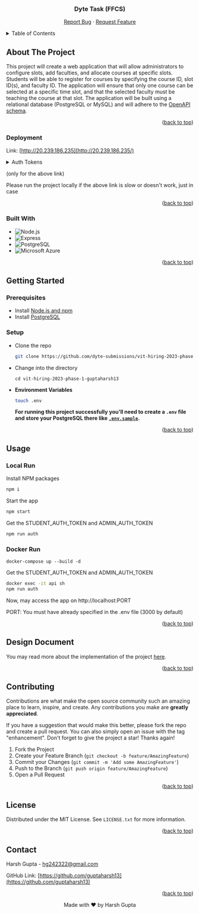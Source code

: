<a name="readme-top"></a>

<div align="center">

  <h3 align="center">Dyte Task (FFCS)</h3>

  <p align="center">
    <a href="https://github.com/dyte-submissions/vit-hiring-2023-phase-1-guptaharsh13/issues">Report Bug</a>
    ·
    <a href="https://github.com/dyte-submissions/vit-hiring-2023-phase-1-guptaharsh13/issues">Request Feature</a>
  </p>
</div>

<!-- TABLE OF CONTENTS -->
<details>
  <summary>Table of Contents</summary>
  <ol>
    <li>
      <a href="#about-the-project">About The Project</a>
      <ul>
        <li><a href="#built-with">Built With</a></li>
      </ul>
    </li>
    <li><a href="#deployment">Deployment</a></li>
    <li>
      <a href="#getting-started">Getting Started</a>
      <ul>
        <li><a href="#prerequisites">Prerequisites</a></li>
        <li><a href="#installation">Installation</a></li>
      </ul>
    </li>
    <li>
      <a href="#usage">Usage</a>
      <ul>
        <li><a href="#local-run">Local Run</a></li>
        <li><a href="#docker-run">Docker Run</a></li>
      </ul>
    </li>
    <li><a href="#design-document">Design Document</a></li>
    <li><a href="#contributing">Contributing</a></li>
    <li><a href="#license">License</a></li>
    <li><a href="#contact">Contact</a></li>
  </ol>
</details>

<!-- ABOUT THE PROJECT -->

## About The Project

This project will create a web application that will allow administrators to configure slots, add faculties, and allocate courses at specific slots. Students will be able to register for courses by specifying the course ID, slot ID(s), and faculty ID. The application will ensure that only one course can be selected at a specific time slot, and that the selected faculty must be teaching the course at that slot. The application will be built using a relational database (PostgreSQL or MySQL) and will adhere to the [OpenAPI schema](https://dyte-hiring-docs.pages.dev/#/operations/post-admin-student).

<p align="right">(<a href="#readme-top">back to top</a>)</p>

### Deployment

Link: [http://20.239.186.235](http://20.239.186.235/)

<details>
      <summary>Auth Tokens</summary>
      <ol style="list-style: none">
        <li>
          <details>
            <summary>STUDENT_AUTH_TOKEN</summary>
            <p>
              Bearer
              eyJhbGciOiJSUzI1NiIsInR5cCI6IkpXVCJ9.eyJzdWIiOiIyMEJDSTAzMzQiLCJpYXQiOjE2NzgwMzk3MjY1NzJ9.bGJjmThKnrIuy0FLHNgUBt7BAa9iAtjwkqKhRVffNNNIJcH-X7P8xhK9XJ7vciOENZ6o6GqH_Yvsb-VnktWF-KxtMe2PW6ac-3_L3u2F_CHGrmZt_zLXoK6ObF5yQss0UIFxi9rwlMRdUTsvK0zaG5lYMp7TrOzxr06vUnk01HtAlVxt6z08DdMWzl2Drt4jIJwViYJvkGOiUOknSzrYEgjkofvkg4xuPi9Mlol7F_tZbehhwpo-7bi8FGCg1FnfqboXP-OZydtDJk8S_zVbIZ_wKe3KyqchS3dpcqZ1SZIcW0alujLKUcXZhe7GaTFqxIQqGl0-Gy7wJEjcMRScyrh38FvV4zWjwfD73Qo23uzkq41No4j2DFue7qvMze4FMdUSkVOTi2mBWmSoG0I-qfoXsnUyxU2sy3vP0dtnP3QemOzCwSuZSp2C19d5WnPKfJFwRjbGZzgBJYeAB408EQo7qvM1IeJQXhDXPIcCpjDxXTXX1unvU5Ql91IhxyonKQqf2_Lu9QAZfsg-o0Bt9G3XRTU3CqEvxGIFlxmWeJdBKJ-Twx-51pX7cpSeWDsTFfmCn0wdrPhINLRWlBv432FSntYjVYs84zhP2yT5JzCyKKUTx0ETf5aRnvNa7QRU3esy4nq6r4BJLZqLUDFsgHKlIAcELs1CFnblu81Jq7k
            </p>
          </details>
        </li>
        <li>
          <details>
            <summary>ADMIN_AUTH_TOKEN</summary>
            <p>
              Bearer
              eyJhbGciOiJSUzI1NiIsInR5cCI6IkpXVCJ9.eyJzdWIiOiJhZG1pbiIsImlhdCI6MTY3ODAzOTcyNTM3OH0.LGhQLu565cMEciCQX0CyzcD7YAoakQgIY9_XaCZmayCHFMoMHI4KqBwH96999hOddQJNJCZB_v-MCetAs2G1wBOGbRiUv4-_hL98Kz52kzZxyGLo28ZOVt6DHDYvYStRFc8kWiJldjjqPhxkrO0BgDvtwJN02vYMTAS3PN6dGpjLYAKbKOQFZNdpJ2-GqIqY9lF2ZQ1dQIs543FFYRbk0Bs5CIINmutLVZStyXN3JBh4mItZCfOQ6rs5dS6BMlakG8ln4EbIMBJ-b8yWbIOy5xczrWbjmw9usQO3qMjl95iELbpf036ARD3M2PhtVSs1jMB-M1r-TMvXpPdVAQPBX0lCmoMCI_bJry6BnzxCUFrHWqZf3BJgVsNUbZ3qnAPEbfAoyfAn1ZOF47eiUWWqqeRCK7-kNb_oCetuB8umtq50x09RE2pGt98mKAMvAfvbtw7zuIEKZYSjSVrF5daXtKKYJDNo3hMChK4P5M2o898RvknKxrYuh8GRLYW0FS-FOdLIJIk_TG2hvm74gPlBpZK801hmjrdLQ9CZznCfFVGjHYB4CMAS8rNx3cXzF-Rk-P-dL9lHhjdYTgN3h9fBoJNhmWZDSOjJofcDF1Sb4qpoNahpLqCvBqovSROmBOMas7YlYfUr7gwjZNh48_SxRqeq7DPajfG62R8qM5WB4SM
            </p>
          </details>
        </li>
      </ol>
    </details>

(only for the above link)

Please run the project locally if the above link is slow or doesn't work, just in case

<p align="right">(<a href="#readme-top">back to top</a>)</p>

### Built With

- ![Node.js](https://img.shields.io/badge/Node.js-43853D?style=for-the-badge&logo=node.js&logoColor=white)
- ![Express](https://img.shields.io/badge/Express.js-404D59?style=for-the-badge)
- ![PostgreSQL](https://img.shields.io/badge/PostgreSQL-316192?style=for-the-badge&logo=postgresql&logoColor=white)
- ![Microsoft Azure](https://img.shields.io/badge/Microsoft_Azure-0089D6?style=for-the-badge&logo=microsoft-azure&logoColor=white)

<p align="right">(<a href="#readme-top">back to top</a>)</p>

<!-- GETTING STARTED -->

## Getting Started

### Prerequisites

- Install [Node.js and npm](https://nodejs.org/en/download/)
- Install [PostgreSQL](https://www.postgresql.org/download/)

### Setup

- Clone the repo

  ```sh
  git clone https://github.com/dyte-submissions/vit-hiring-2023-phase-1-guptaharsh13
  ```

- Change into the directory

  ```shell
  cd vit-hiring-2023-phase-1-guptaharsh13
  ```

- **Environment Variables**

  ```sh
  touch .env
  ```

  **For running this project successfully you'll need to create a `.env` file and store your PostgreSQL there like [`.env.sample`](https://github.com/dyte-submissions/vit-hiring-2023-phase-1-guptaharsh13/blob/master/.env.sample).**

<p align="right">(<a href="#readme-top">back to top</a>)</p>

<!-- USAGE EXAMPLES -->

## Usage

### Local Run

Install NPM packages

```sh
npm i
```

Start the app

```sh
npm start
```

Get the STUDENT_AUTH_TOKEN and ADMIN_AUTH_TOKEN

```sh
npm run auth
```

### Docker Run

```dh
docker-compose up --build -d
```

Get the STUDENT_AUTH_TOKEN and ADMIN_AUTH_TOKEN

```sh
docker exec -it api sh
npm run auth
```

Now, may access the app on http://localhost:PORT

PORT: You must have already specified in the .env file (3000 by default)

<p align="right">(<a href="#readme-top">back to top</a>)</p>

<!-- DESIGN DOCUMENT -->

## Design Document

You may read more about the implementation of the project [here](https://harshgupta13.notion.site/Implementation-bc7406f5b5ae45208daf965478839706).

<p align="right">(<a href="#readme-top">back to top</a>)</p>

<!-- CONTRIBUTING -->

## Contributing

Contributions are what make the open source community such an amazing place to learn, inspire, and create. Any contributions you make are **greatly appreciated**.

If you have a suggestion that would make this better, please fork the repo and create a pull request. You can also simply open an issue with the tag "enhancement".
Don't forget to give the project a star! Thanks again!

1. Fork the Project
2. Create your Feature Branch (`git checkout -b feature/AmazingFeature`)
3. Commit your Changes (`git commit -m 'Add some AmazingFeature'`)
4. Push to the Branch (`git push origin feature/AmazingFeature`)
5. Open a Pull Request

<p align="right">(<a href="#readme-top">back to top</a>)</p>

<!-- LICENSE -->

## License

Distributed under the MIT License. See `LICENSE.txt` for more information.

<p align="right">(<a href="#readme-top">back to top</a>)</p>

<!-- CONTACT -->

## Contact

Harsh Gupta - hg242322@gmail.com

GitHub Link: [https://github.com/guptaharsh13](https://github.com/guptaharsh13)

<p align="right">(<a href="#readme-top">back to top</a>)</p>

<p align="center">Made with ❤ by Harsh Gupta</p>
